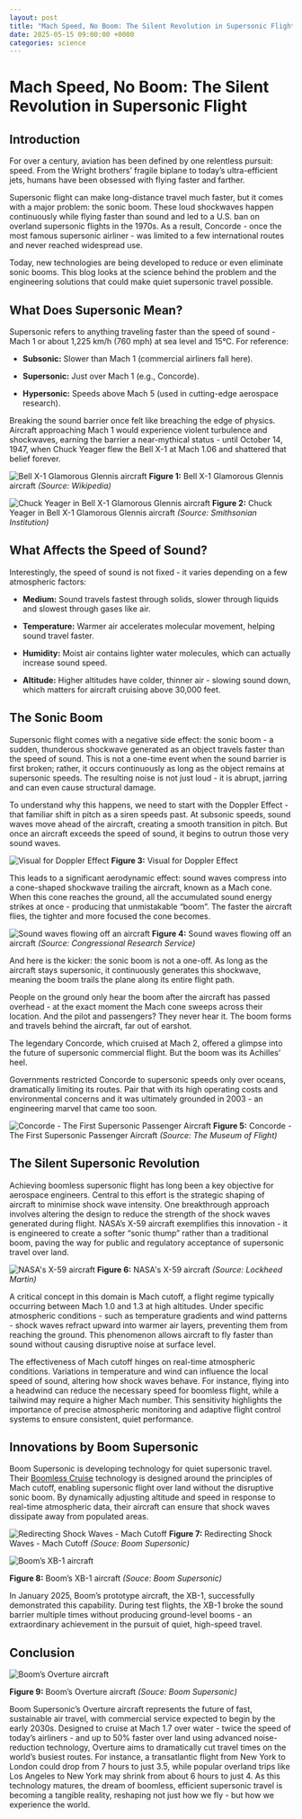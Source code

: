 ```yaml
---
layout: post
title: "Mach Speed, No Boom: The Silent Revolution in Supersonic Flight"
date: 2025-05-15 09:00:00 +0000
categories: science
---
```


# Mach Speed, No Boom: The Silent Revolution in Supersonic Flight

## Introduction

For over a century, aviation has been defined by one relentless pursuit: speed. From the Wright brothers’ fragile biplane to today’s ultra-efficient jets, humans have been obsessed with flying faster and farther.

Supersonic flight can make long-distance travel much faster, but it comes with a major problem: the sonic boom. These loud shockwaves happen continuously while flying faster than sound and led to a U.S. ban on overland supersonic flights in the 1970s. As a result, Concorde - once the most famous supersonic airliner - was limited to a few international routes and never reached widespread use.

Today, new technologies are being developed to reduce or even eliminate sonic booms. This blog looks at the science behind the problem and the engineering solutions that could make quiet supersonic travel possible.

## What Does Supersonic Mean?

Supersonic refers to anything traveling faster than the speed of sound - Mach 1 or about 1,225 km/h (760 mph) at sea level and 15°C. For reference:

* **Subsonic:** Slower than Mach 1 (commercial airliners fall here).

* **Supersonic:** Just over Mach 1 (e.g., Concorde).

* **Hypersonic:** Speeds above Mach 5 (used in cutting-edge aerospace research).

Breaking the sound barrier once felt like breaching the edge of physics. Aircraft approaching Mach 1 would experience violent turbulence and shockwaves, earning the barrier a near-mythical status - until October 14, 1947, when Chuck Yeager flew the Bell X-1 at Mach 1.06 and shattered that belief forever.

![Bell X-1 Glamorous Glennis aircraft](/boom_supersonic/Figure_1.jpg)
**Figure 1:** Bell X-1 Glamorous Glennis aircraft _(Source: Wikipedia)_

![Chuck Yeager in Bell X-1 Glamorous Glennis aircraft](/boom_supersonic/Figure_2.jpg)
**Figure 2:** Chuck Yeager in Bell X-1 Glamorous Glennis aircraft _(Source: Smithsonian Institution)_

## What Affects the Speed of Sound?

Interestingly, the speed of sound is not fixed - it varies depending on a few atmospheric factors:

* **Medium:** Sound travels fastest through solids, slower through liquids and slowest through gases like air.

* **Temperature:** Warmer air accelerates molecular movement, helping sound travel faster.

* **Humidity:** Moist air contains lighter water molecules, which can actually increase sound speed.

* **Altitude:** Higher altitudes have colder, thinner air - slowing sound down, which matters for aircraft cruising above 30,000 feet.

## The Sonic Boom

Supersonic flight comes with a negative side effect: the sonic boom - a sudden, thunderous shockwave generated as an object travels faster than the speed of sound. This is not a one-time event when the sound barrier is first broken; rather, it occurs continuously as long as the object remains at supersonic speeds. The resulting noise is not just loud - it is abrupt, jarring and can even cause structural damage.

To understand why this happens, we need to start with the Doppler Effect - that familiar shift in pitch as a siren speeds past. At subsonic speeds, sound waves move ahead of the aircraft, creating a smooth transition in pitch. But once an aircraft exceeds the speed of sound, it begins to outrun those very sound waves.

![Visual for Doppler Effect](/boom_supersonic/Figure_3.jpg)
**Figure 3:** Visual for Doppler Effect

This leads to a significant aerodynamic effect: sound waves compress into a cone-shaped shockwave trailing the aircraft, known as a Mach cone. When this cone reaches the ground, all the accumulated sound energy strikes at once - producing that unmistakable “boom”. The faster the aircraft flies, the tighter and more focused the cone becomes.

![Sound waves flowing off an aircraft](/boom_supersonic/Figure_4.jpg)
**Figure 4:** Sound waves flowing off an aircraft _(Source: Congressional Research Service)_

And here is the kicker: the sonic boom is not a one-off. As long as the aircraft stays supersonic, it continuously generates this shockwave, meaning the boom trails the plane along its entire flight path.

People on the ground only hear the boom after the aircraft has passed overhead - at the exact moment the Mach cone sweeps across their location. And the pilot and passengers? They never hear it. The boom forms and travels behind the aircraft, far out of earshot.

The legendary Concorde, which cruised at Mach 2, offered a glimpse into the future of supersonic commercial flight. But the boom was its Achilles’ heel.

Governments restricted Concorde to supersonic speeds only over oceans, dramatically limiting its routes. Pair that with its high operating costs and environmental concerns and it was ultimately grounded in 2003 - an engineering marvel that came too soon.

![Concorde - The First Supersonic Passenger Aircraft](/boom_supersonic/Figure_5.jpg)
**Figure 5:** Concorde - The First Supersonic Passenger Aircraft _(Source: The Museum of Flight)_

## The Silent Supersonic Revolution

Achieving boomless supersonic flight has long been a key objective for aerospace engineers. Central to this effort is the strategic shaping of aircraft to minimise shock wave intensity. One breakthrough approach involves altering the design to reduce the strength of the shock waves generated during flight. NASA’s X-59 aircraft exemplifies this innovation - it is engineered to create a softer “sonic thump” rather than a traditional boom, paving the way for public and regulatory acceptance of supersonic travel over land.

![NASA's X-59 aircraft](/boom_supersonic/Figure_6.jpg)
**Figure 6:** NASA's X-59 aircraft _(Source: Lockheed Martin)_

A critical concept in this domain is Mach cutoff, a flight regime typically occurring between Mach 1.0 and 1.3 at high altitudes. Under specific atmospheric conditions - such as temperature gradients and wind patterns - shock waves refract upward into warmer air layers, preventing them from reaching the ground. This phenomenon allows aircraft to fly faster than sound without causing disruptive noise at surface level.

The effectiveness of Mach cutoff hinges on real-time atmospheric conditions. Variations in temperature and wind can influence the local speed of sound, altering how shock waves behave. For instance, flying into a headwind can reduce the necessary speed for boomless flight, while a tailwind may require a higher Mach number. This sensitivity highlights the importance of precise atmospheric monitoring and adaptive flight control systems to ensure consistent, quiet performance.

## Innovations by Boom Supersonic

Boom Supersonic is developing technology for quiet supersonic travel. Their [Boomless Cruise](https://boomsupersonic.com/boomless-cruise) technology is designed around the principles of Mach cutoff, enabling supersonic flight over land without the disruptive sonic boom. By dynamically adjusting altitude and speed in response to real-time atmospheric data, their aircraft can ensure that shock waves dissipate away from populated areas.

![Redirecting Shock Waves - Mach Cutoff](/boom_supersonic/Figure_7.jpg)
**Figure 7:** Redirecting Shock Waves - Mach Cutoff _(Souce: Boom Supersonic)_

![Boom’s XB-1 aircraft](/boom_supersonic/Figure_8.jpg)

**Figure 8:** Boom’s XB-1 aircraft _(Souce: Boom Supersonic)_

In January 2025, Boom’s prototype aircraft, the XB-1, successfully demonstrated this capability. During test flights, the XB-1 broke the sound barrier multiple times without producing ground-level booms - an extraordinary achievement in the pursuit of quiet, high-speed travel.

## Conclusion

![Boom’s Overture aircraft](/boom_supersonic/Figure_9.jpg)

**Figure 9:** Boom’s Overture aircraft _(Souce: Boom Supersonic)_

Boom Supersonic’s Overture aircraft represents the future of fast, sustainable air travel, with commercial service expected to begin by the early 2030s. Designed to cruise at Mach 1.7 over water - twice the speed of today’s airliners - and up to 50% faster over land using advanced noise-reduction technology, Overture aims to dramatically cut travel times on the world’s busiest routes. For instance, a transatlantic flight from New York to London could drop from 7 hours to just 3.5, while popular overland trips like Los Angeles to New York may shrink from about 6 hours to just 4. As this technology matures, the dream of boomless, efficient supersonic travel is becoming a tangible reality, reshaping not just how we fly - but how we experience the world.
